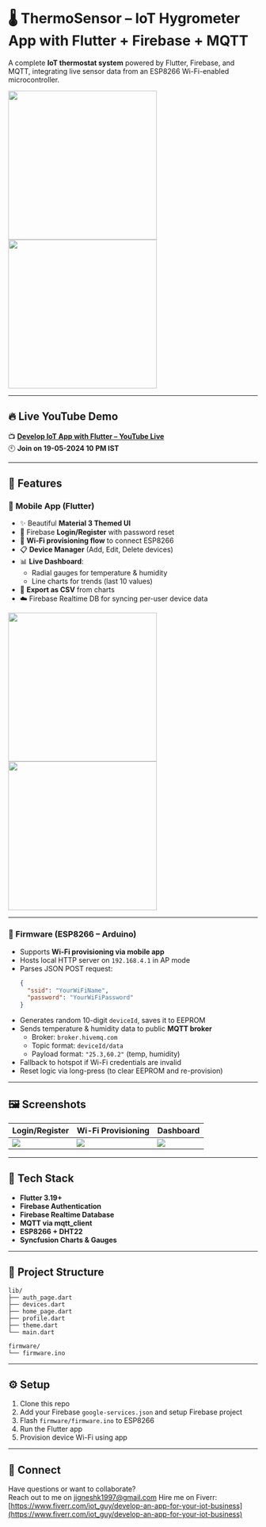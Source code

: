 # 🌡️ ThermoSensor – IoT Hygrometer App with Flutter + Firebase + MQTT

A complete **IoT thermostat system** powered by Flutter, Firebase, and MQTT, integrating live sensor data from an ESP8266 Wi-Fi-enabled microcontroller.

<img src="assets/screenshots/login.jpg" width="300"/> <img src="assets/screenshots/devices.jpg" width="300"/>

---

## 🔥 Live YouTube Demo

📺 **[Develop IoT App with Flutter – YouTube Live](https://www.youtube.com/watch?v=wlD_7gDvBYg)**  
🕙 **Join on 19-05-2024 10 PM IST**

---

## 🚀 Features

### 📲 Mobile App (Flutter)
- ✨ Beautiful **Material 3 Themed UI**
- 🔐 Firebase **Login/Register** with password reset
- 📶 **Wi-Fi provisioning flow** to connect ESP8266
- 📋 **Device Manager** (Add, Edit, Delete devices)
- 📊 **Live Dashboard**:
  - Radial gauges for temperature & humidity
  - Line charts for trends (last 10 values)
- 📁 **Export as CSV** from charts
- ☁️ Firebase Realtime DB for syncing per-user device data

<img src="assets/screenshots/wifi_provision.jpg" width="300"/> <img src="assets/screenshots/dashboard.jpg" width="300"/>

---

### 🔧 Firmware (ESP8266 – Arduino)
- Supports **Wi-Fi provisioning via mobile app**
- Hosts local HTTP server on `192.168.4.1` in AP mode
- Parses JSON POST request:
  ```json
  {
    "ssid": "YourWiFiName",
    "password": "YourWiFiPassword"
  }
  ```
- Generates random 10-digit `deviceId`, saves it to EEPROM
- Sends temperature & humidity data to public **MQTT broker**
  - Broker: `broker.hivemq.com`
  - Topic format: `deviceId/data`
  - Payload format: `"25.3,60.2"` (temp, humidity)
- Fallback to hotspot if Wi-Fi credentials are invalid
- Reset logic via long-press (to clear EEPROM and re-provision)

---

## 🖼 Screenshots

| Login/Register | Wi-Fi Provisioning | Dashboard |
| -------------- | ------------------ | --------- |
| ![](assets/screenshots/login.jpg) | ![](assets/screenshots/wifi_provision.jpg) | ![](assets/screenshots/dashboard.jpg) |

---

## 🧰 Tech Stack

- **Flutter 3.19+**
- **Firebase Authentication**
- **Firebase Realtime Database**
- **MQTT via mqtt_client**
- **ESP8266 + DHT22**
- **Syncfusion Charts & Gauges**

---

## 📁 Project Structure

```
lib/
├── auth_page.dart
├── devices.dart
├── home_page.dart
├── profile.dart
├── theme.dart
└── main.dart

firmware/
└── firmware.ino
```

---

## ⚙️ Setup

1. Clone this repo
2. Add your Firebase `google-services.json` and setup Firebase project
3. Flash `firmware/firmware.ino` to ESP8266
4. Run the Flutter app
5. Provision device Wi-Fi using app

---

## 📩 Connect

Have questions or want to collaborate?  
Reach out to me on jigneshk1997@gmail.com
Hire me on Fiverr: [https://www.fiverr.com/iot_guy/develop-an-app-for-your-iot-business](https://www.fiverr.com/iot_guy/develop-an-app-for-your-iot-business)